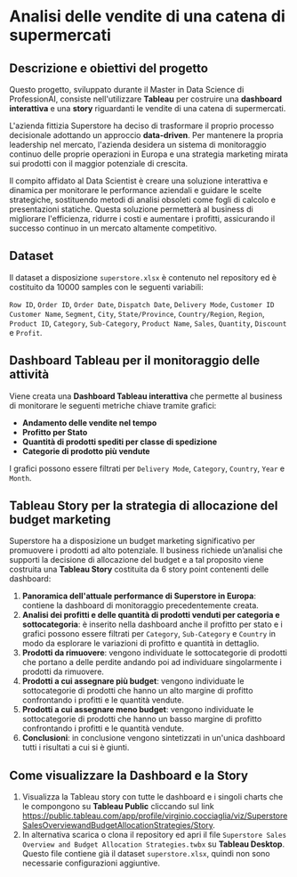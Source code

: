 # Analisi delle vendite di una catena di supermercati

## Descrizione e obiettivi del progetto
Questo progetto, sviluppato durante il Master in Data Science di ProfessionAI, consiste nell'utilizzare **Tableau** per costruire una **dashboard interattiva** e una **story** riguardanti le vendite di una catena di supermercati.

L'azienda fittizia Superstore ha deciso di trasformare il proprio processo decisionale adottando un approccio **data-driven**. Per mantenere la propria leadership nel mercato, l'azienda desidera un sistema di monitoraggio continuo delle proprie operazioni in Europa e una strategia marketing mirata sui prodotti con il maggior potenziale di crescita.

Il compito affidato al Data Scientist è creare una soluzione interattiva e dinamica per monitorare le performance aziendali e guidare le scelte strategiche, sostituendo metodi di analisi obsoleti come fogli di calcolo e presentazioni statiche.
Questa soluzione permetterà al business di migliorare l'efficienza, ridurre i costi e aumentare i profitti, assicurando il successo continuo in un mercato altamente competitivo.

## Dataset
Il dataset a disposizione `superstore.xlsx` è contenuto nel repository ed è costituito da 10000 samples con le seguenti variabili: 

`Row ID`, `Order ID`, `Order Date`, `Dispatch Date`, `Delivery Mode`, `Customer ID`	`Customer Name`, `Segment`, `City`, `State/Province`, `Country/Region`, `Region`, `Product ID`, `Category`, `Sub-Category`, `Product Name`, `Sales`, `Quantity`, `Discount` e `Profit`.

## Dashboard Tableau per il monitoraggio delle attività
Viene creata una **Dashboard Tableau interattiva** che permette al business di monitorare le seguenti metriche chiave tramite grafici:

- **Andamento delle vendite nel tempo**
- **Profitto per Stato**
- **Quantità di prodotti spediti per classe di spedizione**
- **Categorie di prodotto più vendute**

I grafici possono essere filtrati per `Delivery Mode`, `Category`, `Country`, `Year` e `Month`.

## Tableau Story per la strategia di allocazione del budget marketing
Superstore ha a disposizione un budget marketing significativo per promuovere i prodotti ad alto potenziale. Il business richiede un’analisi che supporti la decisione di allocazione del budget e a tal proposito viene costruita una **Tableau Story** costituita da 6 story point contenenti delle dashboard:

1. **Panoramica dell'attuale performance di Superstore in Europa**: contiene la dashboard di monitoraggio precedentemente creata.
2. **Analisi dei profitti e delle quantità di prodotti venduti per categoria e sottocategoria**: è inserito nella dashboard anche il profitto per stato e i grafici possono essere filtrati per `Category`, `Sub-Category` e `Country` in modo da esplorare le variazioni di profitto e quantità in dettaglio.
3. **Prodotti da rimuovere**: vengono individuate le sottocategorie di prodotti che portano a delle perdite andando poi ad individuare singolarmente i prodotti da rimuovere.
4. **Prodotti a cui assegnare più budget**: vengono individuate le sottocategorie di prodotti che hanno un alto margine di profitto confrontando i profitti e le quantità vendute.
5. **Prodotti a cui assegnare meno budget**: vengono individuate le sottocategorie di prodotti che hanno un basso margine di profitto confrontando i profitti e le quantità vendute.
6. **Conclusioni**: in conclusione vengono sintetizzati in un'unica dashboard tutti i risultati a cui si è giunti.

## Come visualizzare la Dashboard e la Story
1. Visualizza la Tableau story con tutte le dashboard e i singoli charts che le compongono su **Tableau Public** cliccando sul link https://public.tableau.com/app/profile/virginio.cocciaglia/viz/SuperstoreSalesOverviewandBudgetAllocationStrategies/Story.
2. In alternativa scarica o clona il repository ed apri il file `Superstore Sales Overview and Budget Allocation Strategies.twbx` su **Tableau Desktop**. Questo file contiene già il dataset `superstore.xlsx`, quindi non sono necessarie configurazioni aggiuntive.











